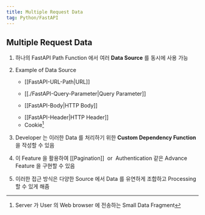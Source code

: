 ```yaml
---
title: Multiple Request Data
tag: Python/FastAPI
---
```


## Multiple Request Data

1. 하나의 FastAPI Path Function 에서 여러 **Data Source** 를 동시에 사용 가능 <p style='margin-top: 0.5em; maring-bottom: 0.5em'></p>

2. Example of Data Source <p style='margin-top: 0.25em; maring-bottom: 0.25em'></p>

   - [[FastAPI-URL-Path|URL]] <p style='margin-top: 0.4em; maring-bottom: 0.4em'></p>
   - [[./FastAPI-Query-Parameter|Query Parameter]] <p style='margin-top: 0.4em; maring-bottom: 0.4em'></p>
   - [[FastAPI-Body|HTTP Body]] <p style='margin-top: 0.4em; maring-bottom: 0.4em'></p>
   - [[FastAPI-Header|HTTP Header]]
   - Cookie[^1] <p style='margin-top: 0.5em; maring-bottom: 0.5em'></p>

3. Developer 는 이러한 Data 를 처리하기 위한 **Custom Dependency Function** 을 작성할 수 있음 <p style='margin-top: 0.5em; maring-bottom: 0.5em'></p>

4. 이 Feature 을 활용하여 [[Pagination]] &nbsp;or&nbsp; Authentication 같은 Advance Feature 을 구현할 수 있음 <p style='margin-top: 0.5em; maring-bottom: 0.5em'></p>

5. 이러한 접근 방식은 다양한 Source 에서 Data 를 유연하게 조합하고 Processing 할 수 있게 해줌 <p style='margin-top: 0.5em; maring-bottom: 0.5em'></p>

[^1]: Server 가 User 의 Web browser 에 전송하는 Small Data Fragment
